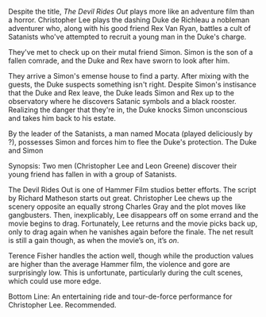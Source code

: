 Despite the title, _The Devil Rides Out_ plays more like an adventure film than a horror. Christopher Lee plays the dashing Duke de Richleau a nobleman adventurer who, along with his good friend Rex Van Ryan, battles a cult of Satanists who've attempted to recruit a young man in the Duke's charge. 

They've met to check up on their mutal friend Simon. Simon is the son of a fallen comrade, and the Duke and Rex have sworn to look after him. 

They arrive a Simon's emense house to find a party. After mixing with the guests, the Duke suspects something isn't right. Despite Simon's instisance that the Duke and Rex leave, the Duke leads Simon and Rex up to the observatory where he discovers Satanic symbols and a black rooster. Realizing the danger that they're in, the Duke knocks Simon unconscious and takes him back to his estate.

By the leader of the Satanists, a man named Mocata (played deliciously by ?), possesses Simon and forces him to flee the Duke's protection. The Duke and Simon



Synopsis: Two men (Christopher Lee and Leon Greene) discover their young friend has fallen in with a group of Satanists.

The Devil Rides Out is one of Hammer Film studios better efforts.  The script by Richard Matheson starts out great.  Christopher Lee chews up the scenery opposite an equally strong Charles Gray and the plot moves like gangbusters.  Then, inexplicably, Lee disappears off on some errand and the movie begins to drag.  Fortunately, Lee returns and the movie picks back up, only to drag again when he vanishes again before the finale.  The net result is still a gain though, as when the movie’s on, it’s <em>on</em>.

Terence Fisher handles the action well, though while the production values are higher than the average Hammer film, the violence and gore are surprisingly low.  This is unfortunate, particularly during the cult scenes, which could use more edge.

Bottom Line: An entertaining ride and tour-de-force performance for Christopher Lee.  Recommended.

